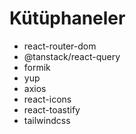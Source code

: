 # Kütüphaneler

- react-router-dom
- @tanstack/react-query
- formik
- yup
- axios
- react-icons
- react-toastify
- tailwindcss

